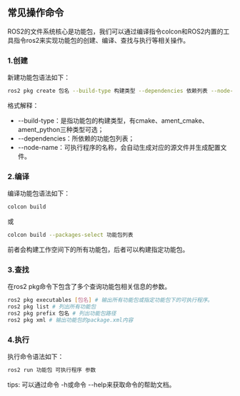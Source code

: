 ## 常见操作命令
ROS2的文件系统核心是功能包，我们可以通过编译指令colcon和ROS2内置的工具指令ros2来实现功能包的创建、编译、查找与执行等相关操作。

### **1.创建**
新建功能包语法如下：
``` bash
ros2 pkg create 包名 --build-type 构建类型 --dependencies 依赖列表 --node-name 可执行程序名称
```

格式解释：
- --build-type：是指功能包的构建类型，有cmake、ament_cmake、ament_python三种类型可选；
- --dependencies：所依赖的功能包列表；
- --node-name：可执行程序的名称，会自动生成对应的源文件并生成配置文件。

### 2.编译
编译功能包语法如下：
``` bash
colcon build
```
或
``` bash
colcon build --packages-select 功能包列表
```
前者会构建工作空间下的所有功能包，后者可以构建指定功能包。

### 3.查找
在ros2 pkg命令下包含了多个查询功能包相关信息的参数。
``` bash
ros2 pkg executables [包名] # 输出所有功能包或指定功能包下的可执行程序。
ros2 pkg list # 列出所有功能包
ros2 pkg prefix 包名 # 列出功能包路径
ros2 pkg xml # 输出功能包的package.xml内容
```

### 4.执行
执行命令语法如下：
``` bash
ros2 run 功能包 可执行程序 参数
```

tips:
可以通过命令 -h或命令 --help来获取命令的帮助文档。